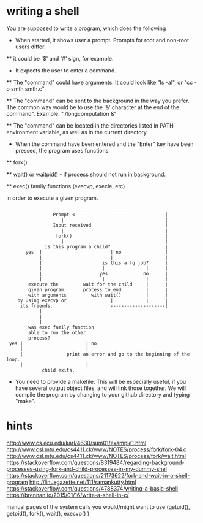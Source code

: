 writing a shell
===============

You are supposed to write a program, which does the following

* When started, it shows user a prompt. Prompts for root and non-root users differ.

** it could be '$' and '#' sign, for example.

* It expects the user to enter a command.

** The "command" could have arguments. It could look like "ls -al", or "cc -o smth smth.c"

** The "command" can be sent to the background in the way you prefer. The common way would be to use the '&' character at the end of the command". Example: "./longcomputation &"

** The "command" can be located in the directories listed in PATH environment variable, as well as in the current directory.

* When the command have been entered and the "Enter" key have been pressed, the program uses functions

** fork()

** wait() or waitpid() - if process should not run in background.

** exec() family functions (evecvp, execle, etc)

in order to execute a given program.
```

                 Prompt <---------------------------------|
                    |                                     |
                 Input received                           |
                    |                                     |
                  fork()                                  |
                    |                                     |
              is this program a child?                    |
       yes  |                         | no                |
            |                         |                   |
            |                      is this a fg job?      |
            |                      |               |      |
            |                     yes             no      |
            |                      |               |      |
        execute the         wait for the child     |      |
        given program       process to end         |      |
        with arguments         with wait()         |      |
    by using execvp or                |            |      |
     its friends.                     --------------------| 
            |
            |
            |
        was exec family function
        able to run the other
        process?
 yes |                       | no
     |                       |
     |                print an error and go to the beginning of the loop.
     |                       |
             child exits.

```

* You need to provide a makefile. This will be especially useful, if you have several output object files, and will link those together. We will compile the program by changing to your github directory and typing "make".


hints
======

http://www.cs.ecu.edu/karl/4630/sum01/example1.html
http://www.csl.mtu.edu/cs4411.ck/www/NOTES/process/fork/fork-04.c
http://www.csl.mtu.edu/cs4411.ck/www/NOTES/process/fork/wait.html
https://stackoverflow.com/questions/8319484/regarding-background-processes-using-fork-and-child-processes-in-my-dummy-shel
https://stackoverflow.com/questions/21173622/fork-and-wait-in-a-shell-program
http://linuxgazette.net/111/ramankutty.html
https://stackoverflow.com/questions/4788374/writing-a-basic-shell
https://brennan.io/2015/01/16/write-a-shell-in-c/

manual pages of the system calls you would/might want to use (getuid(), getpid(), fork(), wait(), execvp() )
